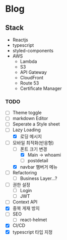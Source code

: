# Blog

## Stack

- Reactjs
- typescript
- styled-components
- AWS
  - Lambda
  - S3
  - API Gateway
  - CloudFront
  - Route 53
  - Certificate Manager

### TODO

- [ ] Theme toggle
- [ ] markdown Editor
- [ ] Seperate a Style sheet
- [ ] Lazy Loading
  - [x] 로딩 메시지
- [ ] 모바일 최적화(반응형)
  - [ ] 폰트 크기 변경
    - [x] Main -> whoami
    - [ ] postdetail
  - [x] navbar 햄버거 메뉴
- [ ] Refactoring
  - [ ] Business Layer...?
- [ ] 권한 설정
  - [ ] Login
  - [ ] JWT
- [ ] Context API
- [x] 중복 게재 방지
- [ ] SEO
  - [ ] react-helmet
- [x] CI/CD
- [x] typescript 타입 지정
